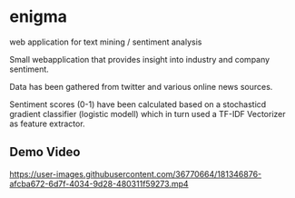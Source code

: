 # enigma

web application for text mining / sentiment analysis

Small webapplication that provides insight into industry and company sentiment.

Data has been gathered from twitter and various online news sources.

Sentiment scores (0-1) have been calculated based on a stochasticd gradient classifier (logistic modell)
which in turn used a TF-IDF Vectorizer as feature extractor.

## Demo Video
https://user-images.githubusercontent.com/36770664/181346876-afcba672-6d7f-4034-9d28-480311f59273.mp4

